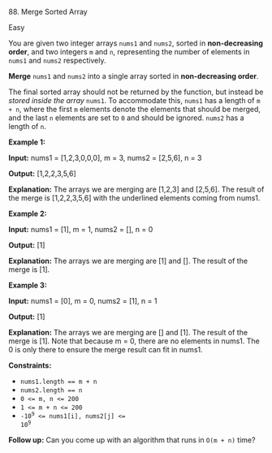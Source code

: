 88\. Merge Sorted Array

Easy

You are given two integer arrays `nums1` and `nums2`, sorted in **non-decreasing order**, and two integers `m` and `n`, representing the number of elements in `nums1` and `nums2` respectively.

**Merge** `nums1` and `nums2` into a single array sorted in **non-decreasing order**.

The final sorted array should not be returned by the function, but instead be _stored inside the array_ `nums1`. To accommodate this, `nums1` has a length of `m + n`, where the first `m` elements denote the elements that should be merged, and the last `n` elements are set to `0` and should be ignored. `nums2` has a length of `n`.

**Example 1:**

**Input:** nums1 = [1,2,3,0,0,0], m = 3, nums2 = [2,5,6], n = 3

**Output:** [1,2,2,3,5,6]

**Explanation:** The arrays we are merging are [1,2,3] and [2,5,6]. The result of the merge is [1,2,2,3,5,6] with the underlined elements coming from nums1. 

**Example 2:**

**Input:** nums1 = [1], m = 1, nums2 = [], n = 0

**Output:** [1]

**Explanation:** The arrays we are merging are [1] and []. The result of the merge is [1]. 

**Example 3:**

**Input:** nums1 = [0], m = 0, nums2 = [1], n = 1

**Output:** [1]

**Explanation:** The arrays we are merging are [] and [1]. The result of the merge is [1]. Note that because m = 0, there are no elements in nums1. The 0 is only there to ensure the merge result can fit in nums1. 

**Constraints:**

*   `nums1.length == m + n`
*   `nums2.length == n`
*   `0 <= m, n <= 200`
*   `1 <= m + n <= 200`
*   <code>-10<sup>9</sup> <= nums1[i], nums2[j] <= 10<sup>9</sup></code>

**Follow up:** Can you come up with an algorithm that runs in `O(m + n)` time?